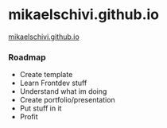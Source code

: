# mikaelschivi.github.io

[mikaelschivi.github.io](mikaelschivi.github.io)

### **Roadmap**

* Create template
* Learn Frontdev stuff
* Understand what im doing
* Create portfolio/presentation
* Put stuff in it
* Profit